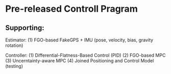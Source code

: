 # Pre-released Controll Pragram

## Supporting:

Estimator:
(1) FGO-based FakeGPS + IMU (pose, velocity, bias, gravity rotation)

Controller:
(1) Differential-Flatness-Based Control (PID)
(2) FGO-based MPC
(3) Uncerntainty-aware MPC
(4) Joined Positioning and Control Model (testing)
